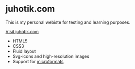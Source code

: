 juhotik.com
===========



This is my personal webiste for testing and learning purposes.

[Visit juhotik.com](http://juhotik.com)


- HTML5
- CSS3
- Fluid layout
- Svg-icons and high-resolution images
- Support for [microformats](http://wikipedia.org/wiki/Microformat)
